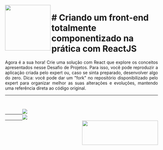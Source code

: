 <p><img src="https://user-images.githubusercontent.com/63436406/131757147-3fb690b5-deec-4c53-9f4c-c5a4527c5601.png" align="left" height="150px" width="150px">
    <h1># Criando um front-end totalmente componentizado na prática com ReactJS</h1> 
    <p align="justify">
    Agora é a sua hora! Crie uma solução com React que explore os conceitos apresentados nesse Desafio de Projetos. Para isso, você pode reproduzir a aplicação criada pelo expert ou, caso se sinta preparado, desenvolver algo do zero. Dica: você pode dar um "fork" no repositório disponibilizado pelo expert para organizar melhor as suas alterações e evoluções, mantendo uma referência direta ao código original.
    </p>
</p>      

---

<br>
    <code><a href="https:/discord.com">
        <img src="https://img.shields.io/badge/Léo Albergaria%20-%237289DA.svg?&style=for-the-badge&logo=discord&logoColor=white" /></a></code>
    <code><a href="https://www.linkedin.com/in/adm-leo-albergaria/">
        <img src="https://img.shields.io/badge/linkedin%20-%230077B5.svg?&style=for-the-badge&logo=linkedin&logoColor=white" /></a></code>
<br>     

<a href="https://www.digitalinnovation.one/">
    <img src="https://user-images.githubusercontent.com/63436406/127776292-9ec4809a-1137-4dc8-b493-7de0186fd55c.png" align="right" height="80px" width="250px" ></a>

